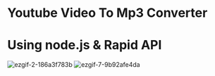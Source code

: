 # Youtube Video To Mp3 Converter 
# Using node.js & Rapid API
![ezgif-2-186a3f783b](https://user-images.githubusercontent.com/88804767/147726355-37a124d2-b17f-4df3-a2e7-d611d6c71a4d.gif)
![ezgif-7-9b92afe4da](https://user-images.githubusercontent.com/88804767/147726423-8053aa9b-6bb2-4f8b-a712-cb032e1203f8.gif)
